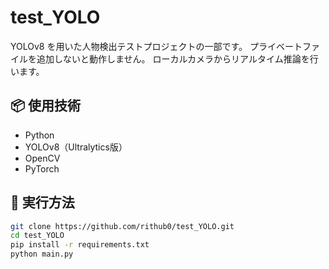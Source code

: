 # test_YOLO

YOLOv8 を用いた人物検出テストプロジェクトの一部です。
プライベートファイルを追加しないと動作しません。
ローカルカメラからリアルタイム推論を行います。

## 📦 使用技術
- Python
- YOLOv8（Ultralytics版）
- OpenCV
- PyTorch

## 🚀 実行方法

```bash
git clone https://github.com/rithub0/test_YOLO.git
cd test_YOLO
pip install -r requirements.txt
python main.py
